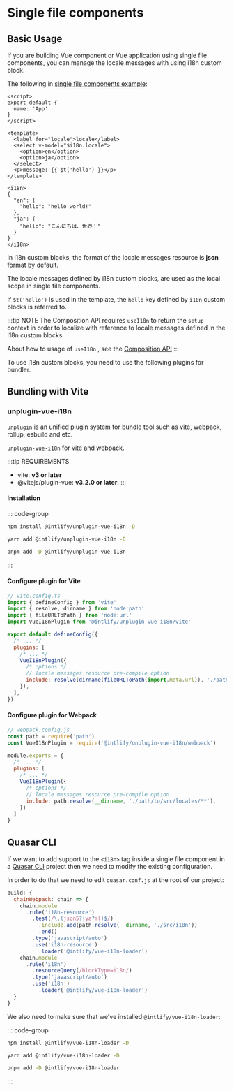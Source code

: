 # Single file components

## Basic Usage

If you are building Vue component or Vue application using single file components, you can manage the locale messages with using i18n custom block.

The following in [single file components example](https://github.com/kazupon/vue-i18n/tree/dev/examples/sfc):

```vue
<script>
export default {
  name: 'App'
}
</script>

<template>
  <label for="locale">locale</label>
  <select v-model="$i18n.locale">
    <option>en</option>
    <option>ja</option>
  </select>
  <p>message: {{ $t('hello') }}</p>
</template>

<i18n>
{
  "en": {
    "hello": "hello world!"
  },
  "ja": {
    "hello": "こんにちは、世界！"
  }
}
</i18n>
```

In i18n custom blocks, the format of the locale messages resource is **json** format by default.

The locale messages defined by i18n custom blocks, are used as the  local scope in single file components.

If `$t('hello')` is used in the template, the `hello` key defined by `i18n` custom blocks is referred to.

:::tip NOTE
The Composition API requires `useI18n` to return the `setup` context in order to localize with reference to locale messages defined in the i18n custom blocks.

About how to usage of `useI18n` , see the [Composition API](./composition)
:::

To use i18n custom blocks, you need to use the following plugins for bundler.


## Bundling with Vite

### unplugin-vue-i18n

[`unplugin`](https://github.com/unjs/unplugin) is an unified plugin system for bundle tool such as vite, webpack, rollup, esbuild and etc.

[`unplugin-vue-i18n`](https://github.com/intlify/bundle-tools/tree/main/packages/unplugin-vue-i18n) for vite and webpack.

:::tip REQUIREMENTS
- vite: **v3 or later**
- @vitejs/plugin-vue: **v3.2.0 or later**.
:::

#### Installation

::: code-group

```sh [npm]
npm install @intlify/unplugin-vue-i18n -D
```

```sh [yarn]
yarn add @intlify/unplugin-vue-i18n -D
```

```sh [pnpm]
pnpm add -D @intlify/unplugin-vue-i18n
```

:::

#### Configure plugin for Vite

```js
// vite.config.ts
import { defineConfig } from 'vite'
import { resolve, dirname } from 'node:path'
import { fileURLToPath } from 'node:url'
import VueI18nPlugin from '@intlify/unplugin-vue-i18n/vite'

export default defineConfig({
  /* ... */
  plugins: [
    /* ... */
    VueI18nPlugin({
      /* options */
      // locale messages resource pre-compile option
      include: resolve(dirname(fileURLToPath(import.meta.url)), './path/to/src/locales/**'),
    }),
  ],
})
```

#### Configure plugin for Webpack

```js
// webpack.config.js
const path = require('path')
const VueI18nPlugin = require('@intlify/unplugin-vue-i18n/webpack')

module.exports = {
  /* ... */
  plugins: [
    /* ... */
    VueI18nPlugin({
      /* options */
      // locale messages resource pre-compile option
      include: path.resolve(__dirname, './path/to/src/locales/**'),
    })
  ]
}
```

## Quasar CLI

If we want to add support to the `<i18n>` tag inside a single file component in a [Quasar CLI](https://quasar.dev) project then we need to modify the existing configuration.

In order to do that we need to edit `quasar.conf.js` at the root of our project:

```js
build: {
  chainWebpack: chain => {
    chain.module
      .rule('i18n-resource')
        .test(/\.(json5?|ya?ml)$/)
          .include.add(path.resolve(__dirname, './src/i18n'))
          .end()
        .type('javascript/auto')
        .use('i18n-resource')
          .loader('@intlify/vue-i18n-loader')
    chain.module
      .rule('i18n')
        .resourceQuery(/blockType=i18n/)
        .type('javascript/auto')
        .use('i18n')
          .loader('@intlify/vue-i18n-loader')
  }
}
```

We also need to make sure that we've installed `@intlify/vue-i18n-loader`:

::: code-group

```sh [npm]
npm install @intlify/vue-i18n-loader -D
```

```sh [yarn]
yarn add @intlify/vue-i18n-loader -D
```

```sh [pnpm]
pnpm add -D @intlify/vue-i18n-loader
```

:::
